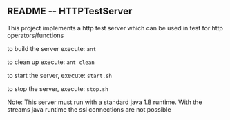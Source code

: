 ## README --  HTTPTestServer

This project implements a http test server which can be used in test for http operators/functions

to build the server execute:
`ant`

to clean up execute:
`ant clean `

to start the server, execute:
`start.sh`

to stop the server, execute:
`stop.sh`

Note: This server must run with a standard java 1.8 runtime. With the streams java runtime the ssl connections are not possible

